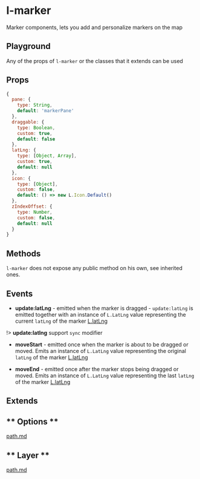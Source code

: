 # l-marker
Marker components, lets you add and personalize markers on the map

## Playground
Any of the props of `l-marker` or the classes that it extends can be used

<vuep template="#marker-example"></vuep>

<script v-pre type="text/x-template" id="marker-example">

<template>
  <l-map style="height: 80%; width: 100%" :zoom="zoom" :center="center">
    <l-tile-layer :url="url"></l-tile-layer>
    <l-marker :lat-lng="markerLatLng" ></l-marker>
  </l-map>
</template>

<script>

Vue.component('l-map', Vue2Leaflet.LMap)
Vue.component('l-tile-layer', Vue2Leaflet.LTileLayer)
Vue.component('l-marker', Vue2Leaflet.LMarker)

export default {
  data () {
    return {
      url: 'http://{s}.tile.osm.org/{z}/{x}/{y}.png',
      zoom: 3,
      center: [47.413220, -1.219482],
      markerLatLng: [47.313220, -1.319482]
    };
  }
}
</script>
</script>

## Props

```js
{
  pane: {
    type: String,
    default: 'markerPane'
  },
  draggable: {
    type: Boolean,
    custom: true,
    default: false
  },
  latLng: {
    type: [Object, Array],
    custom: true,
    default: null
  },
  icon: {
    type: [Object],
    custom: false,
    default: () => new L.Icon.Default()
  },
  zIndexOffset: {
    type: Number,
    custom: false,
    default: null
  }
}
```

## Methods

`l-marker` does not expose any public method on his own, see inherited ones.

## Events

* **update:latLng** - emitted when the marker is dragged - `update:latLng` is emitted together with an instance of `L.LatLng` value representing the current `latLng` of the marker [L.latLng](https://leafletjs.com/reference-1.3.0.html#latlng)

!>  **update:latlng** support `sync` modifier

* **moveStart** - emitted once when the marker is about to be dragged or moved. Emits an instance of `L.LatLng` value representing the original `latLng` of the marker [L.latLng](https://leafletjs.com/reference-1.3.0.html#latlng)

* **moveEnd** - emitted once after the marker stops being dragged or moved. Emits an instance of `L.LatLng` value representing the last `latLng` of the marker [L.latLng](https://leafletjs.com/reference-1.3.0.html#latlng)

## Extends

<!-- tabs:start -->

## ** Options **

[path.md](../../mixins/options.md ':include')

## ** Layer **

[path.md](../../mixins/layer.md ':include')

<!-- tabs:end -->
